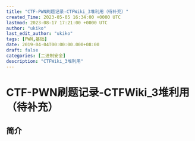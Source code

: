 ```yaml
---
title: "CTF-PWN刷题记录-CTFWiki_3堆利用（待补充）"
created_Time: 2023-05-05 16:34:00 +0000 UTC
lastmod: 2023-08-17 17:21:00 +0000 UTC
author: "ukiko"
last_edit_author: "ukiko"
tags: [PWN,基础]
date: 2019-04-04T00:00:00.000+08:00
draft: false
categories: [二进制安全]
description: "CTFWiki_3堆利用"
---
```


# CTF-PWN刷题记录-CTFWiki_3堆利用（待补充）

## 简介

